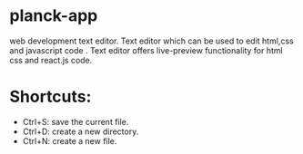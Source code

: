 # planck-app
web development text editor.
 Text editor which can be used to edit html,css and javascript code .
 Text editor offers live-preview functionality for html css and react.js code.
 # Shortcuts:
  - Ctrl+S: save the current file.
  - Ctrl+D: create a new directory.
  - Ctrl+N: create a new file.
 
